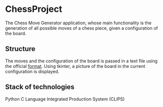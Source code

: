 # ChessProject

The Chess Move Generator application, whose main functionality is the generation of all possible moves of a chess piece, given a configuration of the board.

## Structure

The moves and the configuration of the board is passed in a text file using the official [format](https://en.wikipedia.org/wiki/Algebraic_notation_(chess)#Notation_for_a_series_of_moves).
Using tkinter, a picture of the board in the current configuration is displayed.

## Stack of technologies

Python
C Language Integrated Production System (CLIPS)
